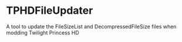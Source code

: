 # TPHDFileUpdater
A tool to update the FileSizeList and DecompressedFileSize files when modding Twilight Princess HD
